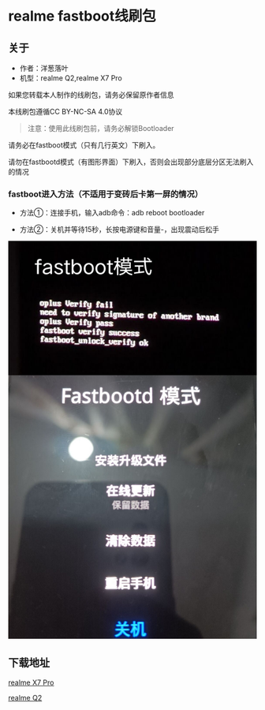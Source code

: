 # realme fastboot线刷包
## 关于
- 作者：洋葱落叶
- 机型：realme Q2,realme X7 Pro

如果您转载本人制作的线刷包，请务必保留原作者信息

本线刷包遵循CC BY-NC-SA 4.0协议

> 注意：使用此线刷包前，请务必解锁Bootloader

请务必在fastboot模式（只有几行英文）下刷入。

请勿在fastbootd模式（有图形界面）下刷入，否则会出现部分底层分区无法刷入的情况

### fastboot进入方法（不适用于变砖后卡第一屏的情况）
- 方法①：连接手机，输入adb命令：adb reboot bootloader

- 方法②：关机并等待15秒，长按电源键和音量-，出现震动后松手

![fastboot](fastboot.png)

## 下载地址
[realme X7 Pro](RMX2121.md)

[realme Q2](RMX2111)
